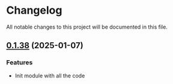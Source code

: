 # Changelog

All notable changes to this project will be documented in this file.
## [0.1.38]() (2025-01-07)
### Features
* Init module with all the code
